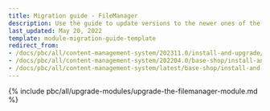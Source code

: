 ```yaml
---
title: Migration guide - FileManager
description: Use the guide to update versions to the newer ones of the FileManager module.
last_updated: May 20, 2022
template: module-migration-guide-template
redirect_from:
- /docs/pbc/all/content-management-system/202311.0/install-and-upgrade/upgrade-modules/upgrade-the-filemanager-module.html
- /docs/pbc/all/content-management-system/202204.0/base-shop/install-and-upgrade/upgrade-modules/upgrade-the-filemanager-module.html
- /docs/pbc/all/content-management-system/latest/base-shop/install-and-upgrade/upgrade-modules/upgrade-the-filemanager-module.html
---
```


{% include pbc/all/upgrade-modules/upgrade-the-filemanager-module.md %} <!-- To edit, see /_includes/pbc/all/upgrade-modules/upgrade-the-filemanager-module.md -->
